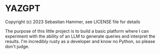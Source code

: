 # YAZGPT
Copyright (c) 2023 Sebastian Hammer, see LICENSE file for details   

The purpose of this little project is to build a basic platform
where I can experiment with the ability of an LLM to generate queries and
interpret the results. I'm incredibly rusty as a developer and know no
Python, so please don't judge.
